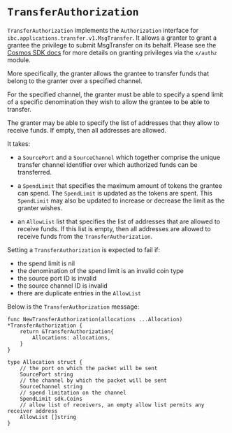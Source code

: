 # `TransferAuthorization`

`TransferAuthorization` implements the `Authorization` interface for `ibc.applications.transfer.v1.MsgTransfer`. It allows a granter to grant a grantee the privilege to submit MsgTransfer on its behalf. Please see the [Cosmos SDK docs](https://docs.cosmos.network/v0.47/modules/authz) for more details on granting privileges via the `x/authz` module.

More specifically, the granter allows the grantee to transfer funds that belong to the granter over a specified channel.

For the specified channel, the granter must be able to specify a spend limit of a specific denomination they wish to allow the grantee to be able to transfer.

The granter may be able to specify the list of addresses that they allow to receive funds. If empty, then all addresses are allowed.


It takes: 

- a `SourcePort` and a `SourceChannel` which together comprise the unique transfer channel identifier over which authorized funds can be transferred.

- a `SpendLimit` that specifies the maximum amount of tokens the grantee can spend. The `SpendLimit` is updated as the tokens are spent. This `SpendLimit` may also be updated to increase or decrease the limit as the granter wishes.

- an `AllowList` list that specifies the list of addresses that are allowed to receive funds. If this list is empty, then all addresses are allowed to receive funds from the `TransferAuthorization`.

Setting a `TransferAuthorization` is expected to fail if:
- the spend limit is nil
- the denomination of the spend limit is an invalid coin type
- the source port ID is invalid
- the source channel ID is invalid
- there are duplicate entries in the `AllowList`

Below is the `TransferAuthorization` message:

```golang
func NewTransferAuthorization(allocations ...Allocation) *TransferAuthorization {
	return &TransferAuthorization{
		Allocations: allocations,
	}
}

type Allocation struct {
	// the port on which the packet will be sent
	SourcePort string 
	// the channel by which the packet will be sent
	SourceChannel string 
	// spend limitation on the channel
	SpendLimit sdk.Coins  
	// allow list of receivers, an empty allow list permits any receiver address
	AllowList []string 
}

```